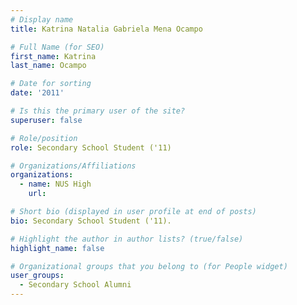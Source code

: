 ```yaml
---
# Display name
title: Katrina Natalia Gabriela Mena Ocampo

# Full Name (for SEO) 
first_name: Katrina
last_name: Ocampo

# Date for sorting
date: '2011'

# Is this the primary user of the site?
superuser: false

# Role/position
role: Secondary School Student ('11)

# Organizations/Affiliations
organizations:
  - name: NUS High
    url: 

# Short bio (displayed in user profile at end of posts)
bio: Secondary School Student ('11). 

# Highlight the author in author lists? (true/false)
highlight_name: false

# Organizational groups that you belong to (for People widget)
user_groups:
  - Secondary School Alumni
---
```

